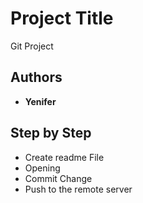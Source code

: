# Project Title

Git Project

## Authors

* **Yenifer**  

## Step by Step

* Create readme File
* Opening
* Commit Change
* Push to the remote server